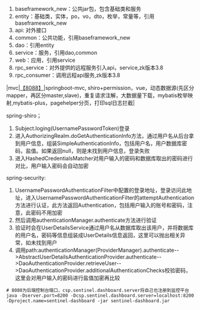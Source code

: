 1. baseframework_new：公共jar包，包含基础类和服务
2. entity：基础类，实体，po，vo，dto，枚举，常量等，引用baseframework_new
3. api: 对外接口
4. common：公共功能，引用baseframework_new
5. dao：引用entity
6. service：服务，引用dao,common
7. web：应用，引用service
8. rpc_service：对外提供的远程服务引入api，service,zk版本3.8
8. rpc_consumer：调用远程api服务,zk版本3.8

|mvc|[【8088】](http://localhost:8088)|springboot-mvc, shiro+permission，vue，动态数据源(先区分mapper，再区分master,slave)，重复请求注解，大数据量下载，mybatis枚举映射,mybatis-plus，pagehelper分页，打印sql日志拦截|

spring-shiro；
1. Subject.loging(UsernamePasswordToken)登录
2. 进入AuthorizingRealm.doGetAuthenticationInfo方法，通过用户名从后台拿到用户信息，组装SimpleAuthenticationInfo，包括用户名，用户数据库密码，盐值。如果返回null，则是未找到用户信息，登录失败
3. 进入HashedCredentialsMatcher对用户输入的密码和数据库取出的密码进行对比，用户输入密码会自动加密

spring-security:
1. UsernamePasswordAuthenticationFilter中配置的登录地址，登录访问此地址，进入UsernamePasswordAuthenticationFilter的attemptAuthentication方法进行认证，此方法返回Authentication，包括用户输入的账号和密码，注意，此密码不用加密
2. 然后调用authenticationManager.authenticate方法进行验证
3. 验证时会在UserDetailsService通过用户名从数据库取出该用户，并将数据库的用户名，密码等信息组装成UserDetails信息返回，这里可以抛出相关异常，如未找到用户
4. 调用path:authenticationManager(ProviderManager).authenticate-->AbstractUserDetailsAuthenticationProvider.authenticate-->DaoAuthenticationProvider.retrieveUser-->DaoAuthenticationProvider.additionalAuthenticationChecks校验密码，这里会对用户输入的密码进行盐值加密再比较


``` shell
# 8080为后端控制台端口，csp.sentinel.dashboard.server将自己也注册到监控平台
java -Dserver.port=8200 -Dcsp.sentinel.dashboard.server=localhost:8200 -Dproject.name=sentinel-dashboard -jar sentinel-dashboard.jar
```